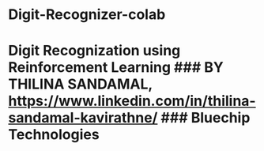 # Digit-Recognizer-colab
 # Digit Recognization using Reinforcement Learning  ### BY THILINA SANDAMAL,  https://www.linkedin.com/in/thilina-sandamal-kavirathne/ ###  Bluechip Technologies  
